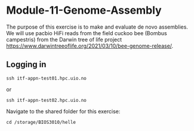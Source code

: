 # Module-11-Genome-Assembly

The purpose of this exercise is to make and evaluate de novo assemblies. We will use pacbio HiFi reads from the field cuckoo bee (Bombus campestris) from the Darwin tree of life project https://www.darwintreeoflife.org/2021/03/10/bee-genome-release/.


## Logging in

`ssh itf-appn-test01.hpc.uio.no `

or

`ssh itf-appn-test02.hpc.uio.no `

Navigate to the shared folder for this exercise: 

`cd /storage/BIOS3010/helle `




